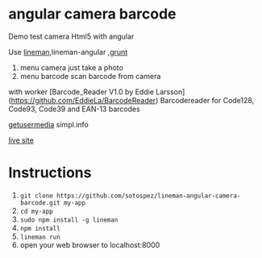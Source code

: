 # angular camera barcode

Demo test camera Html5 with angular

Use [lineman](https://github.com/testdouble/lineman),lineman-angular ,[grunt](http://gruntjs.com)

1. menu camera just take a photo 
2. menu barcode scan barcode from camera 

with worker [Barcode_Reader V1.0 by Eddie Larsson] (https://github.com/EddieLa/BarcodeReader)
Barcodereader for Code128, Code93, Code39 and EAN-13 barcodes 

[getusermedia](http://www.simpl.info/) simpl.info


[live site](http://sotos.gr/demos/test/lineman-angular-camera-barcode)

# Instructions
1. `git clone https://github.com/sotospez/lineman-angular-camera-barcode.git my-app`
2. `cd my-app`
3. `sudo npm install -g lineman`
4. `npm install`
5. `lineman run`
6. open your web browser to localhost:8000
